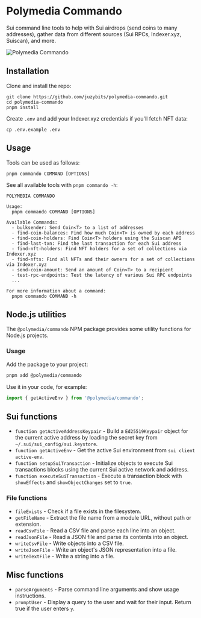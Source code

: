# Polymedia Commando

Sui command line tools to help with Sui airdrops (send coins to many addresses), gather data from different sources (Sui RPCs, Indexer.xyz, Suiscan), and more.

![Polymedia Commando](https://assets.polymedia.app/img/commando/open-graph.webp)

## Installation

Clone and install the repo:

```
git clone https://github.com/juzybits/polymedia-commando.git
cd polymedia-commando
pnpm install
```

Create `.env` and add your Indexer.xyz credentials if you'll fetch NFT data:

```
cp .env.example .env
```

## Usage

Tools can be used as follows:

```
pnpm commando COMMAND [OPTIONS]
```

See all available tools with `pnpm commando -h`:

```
POLYMEDIA COMMANDO

Usage:
  pnpm commando COMMAND [OPTIONS]

Available Commands:
  - bulksender: Send Coin<T> to a list of addresses
  - find-coin-balances: Find how much Coin<T> is owned by each address
  - find-coin-holders: Find Coin<T> holders using the Suiscan API
  - find-last-txn: Find the last transaction for each Sui address
  - find-nft-holders: Find NFT holders for a set of collections via Indexer.xyz
  - find-nfts: Find all NFTs and their owners for a set of collections via Indexer.xyz
  - send-coin-amount: Send an amount of Coin<T> to a recipient
  - test-rpc-endpoints: Test the latency of various Sui RPC endpoints
  ...

For more information about a command:
  pnpm commando COMMAND -h
```

## Node.js utilities

The `@polymedia/commando` NPM package provides some utility functions for Node.js projects.

### Usage

Add the package to your project:
```bash
pnpm add @polymedia/commando
```

Use it in your code, for example:
```typescript
import { getActiveEnv } from '@polymedia/commando';
```

## Sui functions

- `function getActiveAddressKeypair` - Build a `Ed25519Keypair` object for the current active address by loading the secret key from `~/.sui/sui_config/sui.keystore`.
- `function getActiveEnv` - Get the active Sui environment from `sui client active-env`.
- `function setupSuiTransaction` - Initialize objects to execute Sui transactions blocks using the current Sui active network and address.
- `function executeSuiTransaction` - Execute a transaction block with `showEffects` and `showObjectChanges` set to `true`.

### File functions

- `fileExists` - Check if a file exists in the filesystem.
- `getFileName` - Extract the file name from a module URL, without path or extension.
- `readCsvFile` - Read a CSV file and parse each line into an object.
- `readJsonFile` - Read a JSON file and parse its contents into an object.
- `writeCsvFile` - Write objects into a CSV file.
- `writeJsonFile` - Write an object's JSON representation into a file.
- `writeTextFile` - Write a string into a file.

## Misc functions

- `parseArguments` - Parse command line arguments and show usage instructions.
- `promptUser` - Display a query to the user and wait for their input. Return true if the user enters `y`.
